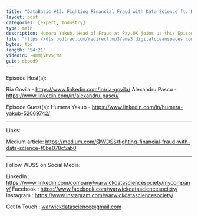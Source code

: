 ```yaml
---
title: "DataBasic #13: Fighting Financial Fraud with Data Science ft. Humera Yakub"
layout: post
categories: [Expert, Industry]
type: main
description: Humera Yakub, Head of Fraud at Pay.UK joins us this Episode to discuss the intriguing world of Financial Fraud.
file: "https://dts.podtrac.com/redirect.mp3/ams3.digitaloceanspaces.com/podcast.wdss/databasic-e13.mp3"
bytes: tbd
length: "54:21"
videoid: -4mMjVMV5jWA
guid: dbpod9
---
```


Episode Host(s):        

Ria Govila - https://www.linkedin.com/in/ria-govila/
Alexandru Pascu - https://www.linkedin.com/in/alexandru-pascu/

Episode Guest(s): Humera Yakub - https://www.linkedin.com/in/humera-yakub-52069742/

------------------

Links:

Medium article: https://medium.com/@WDSS/fighting-financial-fraud-with-data-science-f0be078c5ab0

------------------
        
Follow WDSS on Social Media:

LinkedIn : https://www.linkedin.com/company/warwickdatasciencesociety/mycompany/
Facebook : https://www.facebook.com/warwickdatasciencesociety/
Instagram : https://www.instagram.com/warwickdatasciencesociety/

Get In Touch : warwickdatascience@gmail.com 